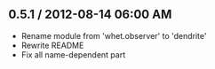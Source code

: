 ## 0.5.1 / 2012-08-14 06:00 AM

  - Rename module from 'whet.observer' to 'dendrite'
  - Rewrite README
  - Fix all name-dependent part
